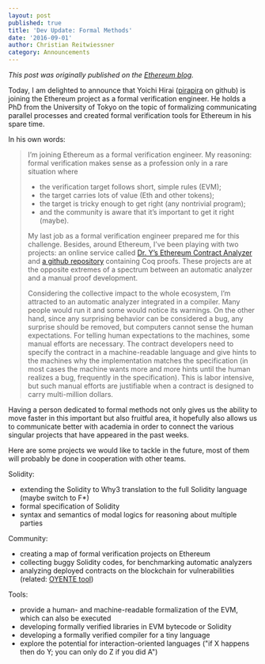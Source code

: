 ```yaml
---
layout: post
published: true
title: 'Dev Update: Formal Methods'
date: '2016-09-01'
author: Christian Reitwiessner
category: Announcements
---
```

_This post was originally published on the [Ethereum blog](https://blog.ethereum.org/2016/09/01/formal-methods-roadmap/)._

Today, I am delighted to announce that Yoichi Hirai (<a href="https://github.com/pirapira">pirapira</a> on github) is joining the Ethereum project as a formal verification engineer. He holds a PhD from the University of Tokyo on the topic of formalizing communicating parallel processes and created formal verification tools for Ethereum in his spare time.

In his own words:

<section class=" section--body section--first section--last">
<div class="section-content">
<blockquote>
<p id="fe7f" class="graf--p graf-after--h3" style="text-align: left;">I’m joining Ethereum as a formal verification engineer. My reasoning: formal verification makes sense as a profession only in a rare situation where</p>

<ul class="postList" style="text-align: left;">
 	<li id="d4bb" class="graf--li graf-after--p">the verification target follows short, simple rules (EVM);</li>
 	<li id="ec15" class="graf--li graf-after--li">the target carries lots of value (Eth and other tokens);</li>
 	<li id="6453" class="graf--li graf-after--li">the target is tricky enough to get right (any nontrivial program);</li>
 	<li id="70dc" class="graf--li graf-after--li">and the community is aware that it’s important to get it right (maybe).</li>
</ul>
<p id="cecf" class="graf--p graf-after--li" style="text-align: left;">My last job as a formal verification engineer prepared me for this challenge. Besides, around Ethereum, I’ve been playing with two projects: an online service called <a class="markup--anchor markup--p-anchor" href="http://dr-y.no-ip.net/" target="_blank" rel="nofollow" data-href="/r/?url=http%3A%2F%2Fdr-y.no-ip.net%2F">Dr. Y’s Ethereum Contract Analyzer</a> and <a class="markup--anchor markup--p-anchor" href="https://github.com/pirapira/evmverif/" target="_blank" rel="nofollow" data-href="/r/?url=https%3A%2F%2Fgithub.com%2Fpirapira%2Fevmverif">a github repository</a> containing Coq proofs. These projects are at the opposite extremes of a spectrum between an automatic analyzer and a manual proof development.</p>
<p id="3333" class="graf--p graf-after--p" style="text-align: left;">Considering the collective impact to the whole ecosystem, I’m attracted to an automatic analyzer integrated in a compiler. Many people would run it and some would notice its warnings. On the other hand, since any surprising behavior can be considered a bug, any surprise should be removed, but computers cannot sense the human expectations. For telling human expectations to the machines, some manual efforts are necessary. The contract developers need to specify the contract in a machine-readable language and give hints to the machines why the implementation matches the specification (in most cases the machine wants more and more hints until the human realizes a bug, frequently in the specification). This is labor intensive, but such manual efforts are justifiable when a contract is designed to carry multi-million dollars.</p>
</blockquote>
<p class="graf--p graf-after--p">Having a person dedicated to formal methods not only gives us the ability to move faster in this important but also fruitful area, it hopefully also allows us to communicate better with academia in order to connect the various singular projects that have appeared in the past weeks.</p>
<p class="graf--p graf-after--p">Here are some projects we would like to tackle in the future, most of them will probably be done in cooperation with other teams.</p>
Solidity:
<ul class="postList">
 	<li class="graf--li graf-after--p">extending the Solidity to Why3 translation to the full Solidity language (maybe switch to F*)</li>
 	<li class="graf--li graf-after--p">formal specification of Solidity</li>
 	<li class="graf--li graf-after--p">syntax and semantics of modal logics for reasoning about multiple parties</li>
</ul>
Community:
<ul class="postList">
 	<li id="9996" class="graf--li graf-after--p">creating a map of formal verification projects on Ethereum</li>
 	<li id="8be5" class="graf--li graf-after--li">collecting buggy Solidity codes, for benchmarking automatic analyzers</li>
 	<li class="graf--li graf-after--li">analyzing deployed contracts on the blockchain for vulnerabilities (related: <a class="markup--anchor markup--li-anchor" href="https://eprint.iacr.org/2016/633" target="_blank" rel="nofollow" data-href="/r/?url=https%3A%2F%2Feprint.iacr.org%2F2016%2F633.pdf">OYENTE tool</a>)</li>
</ul>
<p id="b476" class="graf--p graf-after--li">Tools:</p>

<ul class="postList">
 	<li id="88ee" class="graf--li graf-after--p">provide a human- and machine-readable formalization of the EVM, which can also be executed</li>
 	<li id="1885" class="graf--li graf-after--li">developing formally verified libraries in EVM bytecode or Solidity</li>
 	<li id="47d0" class="graf--li graf-after--li">developing a formally verified compiler for a tiny language</li>
 	<li class="graf--li graf-after--li">explore the potential for interaction-oriented languages ("if X happens then do Y; you can only do Z if you did A")</li>
</ul>
</div>
</section>
